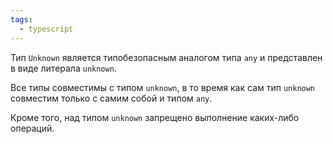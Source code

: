 ```yaml
---
tags:
  - typescript
---
```

Тип `Unknown` является типобезопасным аналогом типа `any` и представлен в виде литерала `unknown`. 

Все типы совместимы с типом `unknown`, в то время как сам тип `unknown` совместим только с самим собой и типом `any`.

Кроме того, над типом `unknown` запрещено выполнение каких-либо операций.